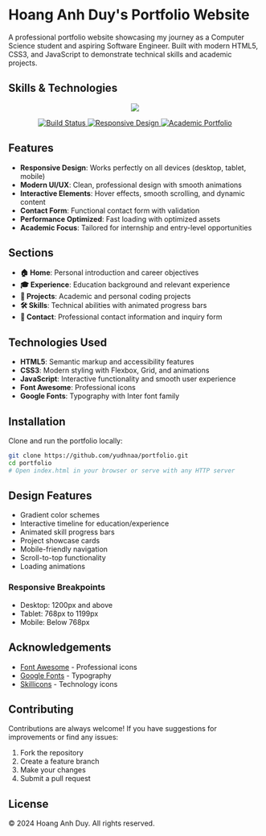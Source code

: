 # Hoang Anh Duy's Portfolio Website

A professional portfolio website showcasing my journey as a Computer Science student and aspiring Software Engineer. Built with modern HTML5, CSS3, and JavaScript to demonstrate technical skills and academic projects.

## Skills & Technologies

<p align="center">
    <img src="https://skillicons.dev/icons?i=html,css,js,git,github&theme=light" />
</p>

<p align="center">
    <a href="https://github.com/yudhnaa/portfolio">
        <img src="https://img.shields.io/badge/build-passing-brightgreen" alt="Build Status">
    </a>
    <a href="https://github.com/yudhnaa/portfolio">
        <img src="https://img.shields.io/badge/responsive-design-blue" alt="Responsive Design">
    </a>
    <a href="https://github.com/yudhnaa/portfolio">
        <img src="https://img.shields.io/badge/academic-portfolio-orange" alt="Academic Portfolio">
    </a>
</p>

## Features

- **Responsive Design**: Works perfectly on all devices (desktop, tablet, mobile)
- **Modern UI/UX**: Clean, professional design with smooth animations
- **Interactive Elements**: Hover effects, smooth scrolling, and dynamic content
- **Contact Form**: Functional contact form with validation
- **Performance Optimized**: Fast loading with optimized assets
- **Academic Focus**: Tailored for internship and entry-level opportunities

## Sections

- **🏠 Home**: Personal introduction and career objectives
- **🎓 Experience**: Education background and relevant experience
- **🚀 Projects**: Academic and personal coding projects
- **🛠️ Skills**: Technical abilities with animated progress bars
- **📧 Contact**: Professional contact information and inquiry form

## Technologies Used

- **HTML5**: Semantic markup and accessibility features
- **CSS3**: Modern styling with Flexbox, Grid, and animations
- **JavaScript**: Interactive functionality and smooth user experience
- **Font Awesome**: Professional icons
- **Google Fonts**: Typography with Inter font family

## Installation

Clone and run the portfolio locally:

```bash
git clone https://github.com/yudhnaa/portfolio.git
cd portfolio
# Open index.html in your browser or serve with any HTTP server
```

## Design Features

- Gradient color schemes
- Interactive timeline for education/experience
- Animated skill progress bars
- Project showcase cards
- Mobile-friendly navigation
- Scroll-to-top functionality
- Loading animations

### Responsive Breakpoints

- Desktop: 1200px and above
- Tablet: 768px to 1199px
- Mobile: Below 768px

## Acknowledgements

- [Font Awesome](https://fontawesome.com/) - Professional icons
- [Google Fonts](https://fonts.google.com/) - Typography
- [Skillicons](https://skillicons.dev/) - Technology icons

## Contributing

Contributions are always welcome! If you have suggestions for improvements or find any issues:

1. Fork the repository
2. Create a feature branch
3. Make your changes
4. Submit a pull request

## License

© 2024 Hoang Anh Duy. All rights reserved.
